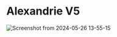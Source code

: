 # Alexandrie V5


![Screenshot from 2024-05-26 13-55-15](https://github.com/Smaug6739/Alexandrie/assets/59796136/08cec5f8-f174-49f3-9828-3731ffce8e52)
